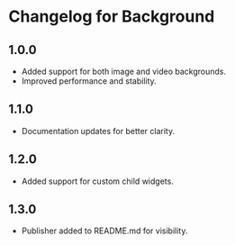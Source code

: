 # Changelog for Background
## 1.0.0

- Added support for both image and video backgrounds.
- Improved performance and stability.

## 1.1.0

- Documentation updates for better clarity.

## 1.2.0

- Added support for custom child widgets.

## 1.3.0
- Publisher added to README.md for visibility.